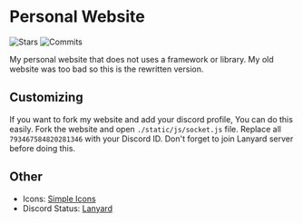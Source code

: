 # Personal Website

![Stars](https://img.shields.io/github/stars/5elenay/5elenay.github.io)
![Commits](https://img.shields.io/github/commit-activity/w/5elenay/5elenay.github.io)

My personal website that does not uses a framework or library. My old website was too bad so this is the rewritten version.

## Customizing

If you want to fork my website and add your discord profile, You can do this easily. Fork the website and open `./static/js/socket.js` file. Replace all `793467584820281346` with your Discord ID. Don't forget to join Lanyard server before doing this.

## Other

-   Icons: [Simple Icons](https://simpleicons.org/)
-   Discord Status: [Lanyard](https://github.com/Phineas/lanyard)
